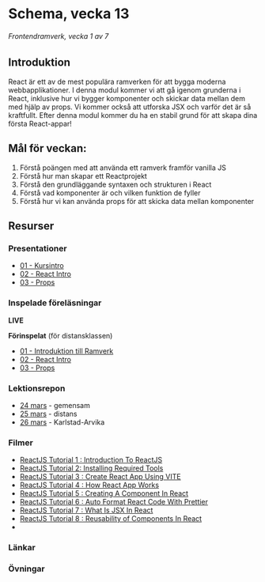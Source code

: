 # Schema, vecka 13
###### Frontendramverk, vecka 1 av 7

## Introduktion

React är ett av de mest populära ramverken för att bygga moderna webbapplikationer. I denna modul kommer vi att gå igenom grunderna i React, inklusive hur vi bygger komponenter och skickar data mellan dem med hjälp av props. 
Vi kommer också att utforska JSX och varför det är så kraftfullt. Efter denna modul kommer du ha en stabil grund för att skapa dina första React-appar!

## Mål för veckan:

1. Förstå poängen med att använda ett ramverk framför vanilla JS
2. Förstå hur man skapar ett Reactprojekt
3. Förstå den grundläggande syntaxen och strukturen i React
4. Förstå vad komponenter är och vilken funktion de fyller
5. Förstå hur vi kan använda props för att skicka data mellan komponenter

## Resurser

### Presentationer

* [01 - Kursintro](https://docs.google.com/presentation/d/1GD7EeyVyZ6WR3PbXdQeKzbsS1x_TVF34/edit?usp=sharing&ouid=117251319654116712560&rtpof=true&sd=true)
* [02 - React Intro](https://docs.google.com/presentation/d/1KKuerOHMcscaWzk3Nr5wqKFiR2A0KsLS/edit?usp=sharing&ouid=117251319654116712560&rtpof=true&sd=true)
* [03 - Props](https://docs.google.com/presentation/d/1gfgpzW9069iKEDTRGBTnXBNnlKIuEiUM/edit?usp=sharing&ouid=117251319654116712560&rtpof=true&sd=true)

### Inspelade föreläsningar

**LIVE**

**Förinspelat** (för distansklassen)

* [01 - Introduktion till Ramverk](https://vimeo.com/1037398603/1c3556aede?share=copy)
* [02 - React Intro](https://vimeo.com/1036790690/e4876fe825?share=copy)
* [03 - Props](https://vimeo.com/1036792261/c39e695e41?share=copy)

### Lektionsrepon

* [24 mars](https://github.com/fu-react-fe24/week-13-lecture-24-mars) - gemensam
* [25 mars](https://github.com/fu-react-fe24/week-13-lecture-25-mars) - distans
* [26 mars](https://github.com/fu-react-fe24/week-13-lecture-26-mars) - Karlstad-Arvika

### Filmer

* [ReactJS Tutorial 1 : Introduction To ReactJS](https://www.youtube.com/watch?v=MHn66JJH5zs&list=PLSsAz5wf2lkK_ekd0J__44KG6QoXetZza&index=1)
* [ReactJS Tutorial 2: Installing Required Tools](https://www.youtube.com/watch?v=R1B1PaD0sWU&list=PLSsAz5wf2lkK_ekd0J__44KG6QoXetZza&index=2)
* [ReactJS Tutorial 3 : Create React App Using VITE](https://www.youtube.com/watch?v=jufPO-r6bt0&list=PLSsAz5wf2lkK_ekd0J__44KG6QoXetZza&index=3)
* [ReactJS Tutorial 4 : How React App Works](https://www.youtube.com/watch?v=mNdLo_UfwBE&list=PLSsAz5wf2lkK_ekd0J__44KG6QoXetZza&index=4)
* [ReactJS Tutorial 5 : Creating A Component In React](https://www.youtube.com/watch?v=d5ooYpXioqE&list=PLSsAz5wf2lkK_ekd0J__44KG6QoXetZza&index=5)
* [ReactJS Tutorial 6 : Auto Format React Code With Prettier](https://www.youtube.com/watch?v=Ncl6AIC844c&list=PLSsAz5wf2lkK_ekd0J__44KG6QoXetZza&index=6)
* [ReactJS Tutorial 7 : What Is JSX In React](https://www.youtube.com/watch?v=LnJWQoiIS0g&list=PLSsAz5wf2lkK_ekd0J__44KG6QoXetZza&index=7)
* [ReactJS Tutorial 8 : Reusability of Components In React](https://www.youtube.com/watch?v=uD8NTs9h8rA&list=PLSsAz5wf2lkK_ekd0J__44KG6QoXetZza&index=8)
* 

### Länkar


### Övningar 







